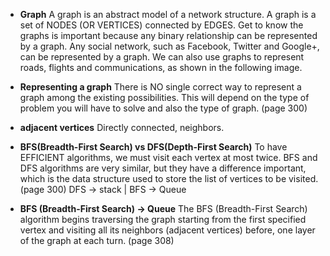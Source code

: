 - **Graph**
  A graph is an abstract model of a network structure. A graph is a
  set of NODES (OR VERTICES) connected by EDGES. Get to know the
  graphs is important because any binary relationship can be
  represented by a graph.
  Any social network, such as Facebook, Twitter and Google+, can be
  represented by a graph. We can also use graphs to represent roads,
  flights and communications, as shown in the following image.

- **Representing a graph**
  There is NO single correct way to represent a graph among the existing
  possibilities. This will depend on the type of problem you will have
  to solve and also the type of graph. (page 300)

- **adjacent vertices**
  Directly connected, neighbors.

- **BFS(Breadth-First Search) vs DFS(Depth-First Search)**
  To have EFFICIENT algorithms, we must visit each vertex at most twice.
  BFS and DFS algorithms are very similar, but they have a difference
  important, which is the data structure used to store the list
  of vertices to be visited. (page 300)
  DFS -> stack | BFS -> Queue

- **BFS (Breadth-First Search) -> Queue**
  The BFS (Breadth-First Search) algorithm begins
  traversing the graph starting from the first specified vertex and visiting all
  its neighbors (adjacent vertices) before, one layer of the graph at each
  turn. (page 308)
